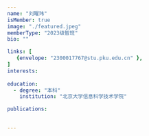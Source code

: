 ```yaml
---
name: "刘曜玮"
isMember: true
image: "./featured.jpeg"
memberType: "2023级智班"
bio: ""

links: [
   {envelope: "2300017767@stu.pku.edu.cn" },
]
interests:
    
education:
  - degree: "本科"
    institution: "北京大学信息科学技术学院"

publications:
  

---
```



